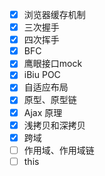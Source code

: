 - [x] 浏览器缓存机制
- [x] 三次握手
- [x] 四次挥手
- [x] BFC
- [x] 鹰眼接口mock
- [x] iBiu POC
- [x] 自适应布局
- [x] 原型、原型链
- [x] Ajax 原理
- [x] 浅拷贝和深拷贝
- [x] 跨域
- [ ] 作用域、作用域链
- [ ] this
